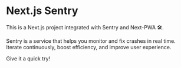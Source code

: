 # Next.js Sentry

<!-- generate this with few emojis -->

This is a Next.js project integrated with Sentry and Next-PWA 🛠️.

Sentry is a service that helps you monitor and fix crashes in real time. Iterate continuously, boost efficiency, and improve user experience.

Give it a quick try!
